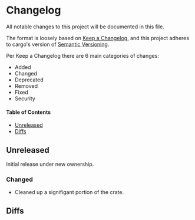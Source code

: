 # Changelog

All notable changes to this project will be documented in this file.

The format is loosely based on [Keep a Changelog](https://keepachangelog.com/en/1.0.0/),
and this project adheres to cargo's version of [Semantic Versioning](https://doc.rust-lang.org/cargo/reference/semver.html).

Per Keep a Changelog there are 6 main categories of changes:
- Added
- Changed
- Deprecated
- Removed
- Fixed
- Security

#### Table of Contents

- [Unreleased](#unreleased)
- [Diffs](#diffs)

## Unreleased

Initial release under new ownership.

### Changed
- Cleaned up a signifigant portion of the crate.

## Diffs

<!-- Begin Diffs -->

